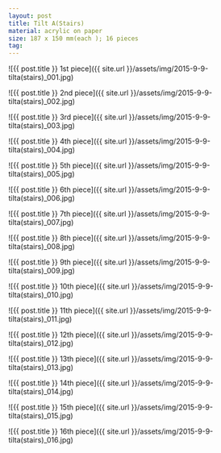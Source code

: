```yaml
---
layout: post
title: Tilt A(Stairs)
material: acrylic on paper
size: 187 x 150 mm(each ); 16 pieces
tag:
---
```


![{{ post.title }} 1st piece]({{ site.url }}/assets/img/2015-9-9-tilta(stairs)_001.jpg)

![{{ post.title }} 2nd piece]({{ site.url }}/assets/img/2015-9-9-tilta(stairs)_002.jpg)

![{{ post.title }} 3rd piece]({{ site.url }}/assets/img/2015-9-9-tilta(stairs)_003.jpg)

![{{ post.title }} 4th piece]({{ site.url }}/assets/img/2015-9-9-tilta(stairs)_004.jpg)

![{{ post.title }} 5th piece]({{ site.url }}/assets/img/2015-9-9-tilta(stairs)_005.jpg)

![{{ post.title }} 6th piece]({{ site.url }}/assets/img/2015-9-9-tilta(stairs)_006.jpg)

![{{ post.title }} 7th piece]({{ site.url }}/assets/img/2015-9-9-tilta(stairs)_007.jpg)

![{{ post.title }} 8th piece]({{ site.url }}/assets/img/2015-9-9-tilta(stairs)_008.jpg)

![{{ post.title }} 9th piece]({{ site.url }}/assets/img/2015-9-9-tilta(stairs)_009.jpg)

![{{ post.title }} 10th piece]({{ site.url }}/assets/img/2015-9-9-tilta(stairs)_010.jpg)

![{{ post.title }} 11th piece]({{ site.url }}/assets/img/2015-9-9-tilta(stairs)_011.jpg)

![{{ post.title }} 12th piece]({{ site.url }}/assets/img/2015-9-9-tilta(stairs)_012.jpg)

![{{ post.title }} 13th piece]({{ site.url }}/assets/img/2015-9-9-tilta(stairs)_013.jpg)

![{{ post.title }} 14th piece]({{ site.url }}/assets/img/2015-9-9-tilta(stairs)_014.jpg)

![{{ post.title }} 15th piece]({{ site.url }}/assets/img/2015-9-9-tilta(stairs)_015.jpg)

![{{ post.title }} 16th piece]({{ site.url }}/assets/img/2015-9-9-tilta(stairs)_016.jpg)
